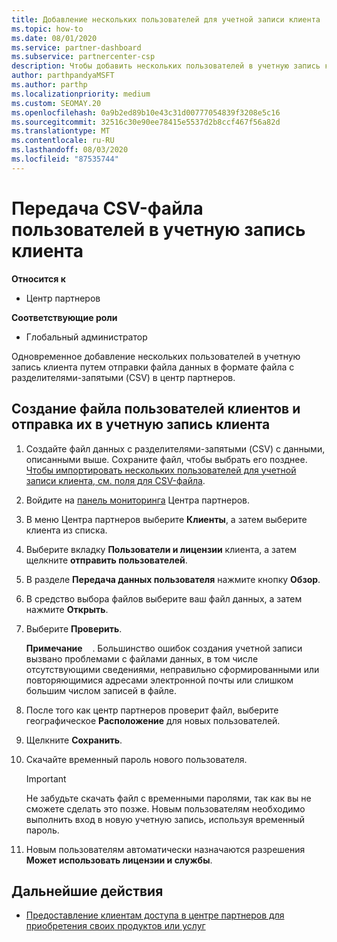 ```yaml
---
title: Добавление нескольких пользователей для учетной записи клиента
ms.topic: how-to
ms.date: 08/01/2020
ms.service: partner-dashboard
ms.subservice: partnercenter-csp
description: Чтобы добавить нескольких пользователей в учетную запись клиента, отправьте файл данных в центр партнеров, используя формат файла значений с разделителями-запятыми (CSV).
author: parthpandyaMSFT
ms.author: parthp
ms.localizationpriority: medium
ms.custom: SEOMAY.20
ms.openlocfilehash: 0a9b2ed89b10e43c31d00777054839f3208e5c16
ms.sourcegitcommit: 32516c30e90ee78415e5537d2b8ccf467f56a82d
ms.translationtype: MT
ms.contentlocale: ru-RU
ms.lasthandoff: 08/03/2020
ms.locfileid: "87535744"
---
```

# <a name="upload-a-csv-file-of-users-to-a-customers-account"></a>Передача CSV-файла пользователей в учетную запись клиента


**Относится к**

- Центр партнеров

**Соответствующие роли**

- Глобальный администратор

Одновременное добавление нескольких пользователей в учетную запись клиента путем отправки файла данных в формате файла с разделителями-запятыми (CSV) в центр партнеров. 

## <a name="create-the-file-of-customer-users-and-upload-to-customer-account"></a>Создание файла пользователей клиентов и отправка их в учетную запись клиента

1. Создайте файл данных с разделителями-запятыми (CSV) с данными, описанными выше. Сохраните файл, чтобы выбрать его позднее. [Чтобы импортировать нескольких пользователей для учетной записи клиента, см. поля для CSV-файла](file-customer-users.md). 

2. Войдите на [панель мониторинга](https://partner.microsoft.com/dashboard) Центра партнеров.

3. В меню Центра партнеров выберите **Клиенты**, а затем выберите клиента из списка.

4. Выберите вкладку **Пользователи и лицензии** клиента, а затем щелкните **отправить пользователей**.

5. В разделе **Передача данных пользователя** нажмите кнопку **Обзор**.

6. В средство выбора файлов выберите ваш файл данных, а затем нажмите **Открыть**.

7. Выберите **Проверить**.

    **Примечание**    . Большинство ошибок создания учетной записи вызвано проблемами с файлами данных, в том числе отсутствующими сведениями, неправильно сформированными или повторяющимися адресами электронной почты или слишком большим числом записей в файле.

8. После того как центр партнеров проверит файл, выберите географическое **Расположение** для новых пользователей.
9. Щелкните **Сохранить**.
10. Скачайте временный пароль нового пользователя.

    >[!IMPORTANT]
    > Не забудьте скачать файл с временными паролями, так как вы не сможете сделать это позже. Новым пользователям необходимо выполнить вход в новую учетную запись, используя временный пароль.

11. Новым пользователям автоматически назначаются разрешения **Может использовать лицензии и службы**. 

## <a name="next-steps"></a>Дальнейшие действия

- [Предоставление клиентам доступа в центре партнеров для приобретения своих продуктов или услуг](give-customers-permission.md)

